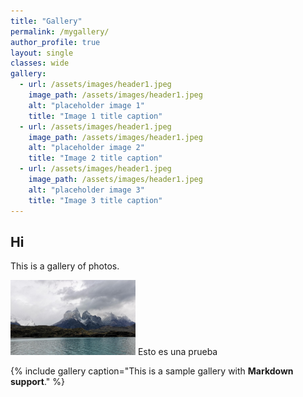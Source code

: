 ```yaml
---
title: "Gallery"
permalink: /mygallery/
author_profile: true
layout: single
classes: wide
gallery:
  - url: /assets/images/header1.jpeg
    image_path: /assets/images/header1.jpeg
    alt: "placeholder image 1"
    title: "Image 1 title caption"
  - url: /assets/images/header1.jpeg
    image_path: /assets/images/header1.jpeg
    alt: "placeholder image 2"
    title: "Image 2 title caption"
  - url: /assets/images/header1.jpeg
    image_path: /assets/images/header1.jpeg
    alt: "placeholder image 3"
    title: "Image 3 title caption"
---
```



## Hi

This is a gallery of photos.


<img src="/assets/images/header1.jpeg" width="200" />
Esto es una prueba


 {% include gallery caption="This is a sample gallery with **Markdown support**." %}
